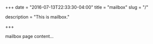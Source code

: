 +++
date = "2016-07-13T22:33:30-04:00"
title = "mailbox"
slug = "/"

description = "This is mailbox."

+++

mailbox page content...

